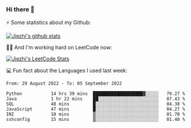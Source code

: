 ### Hi there 👋


⚡ Some statistics about my Github:


[![Jiezhi's github stats](https://github-readme-stats.vercel.app/api?username=Jiezhi&show_icons=true)](https://github.com/Jiezhi/github-readme-stats)


🙇🏼 And I'm working hard on LeetCode now:

[![Jiezhi's LeetCode Stats](https://leetcode-stats.vercel.app/api?username=Jiezhi&theme=Light)](https://leetcode.com/Jiezhi/)

💻 Fun fact about the Languages I used last week:

<!--START_SECTION:waka-->

```text
From: 29 August 2022 - To: 05 September 2022

Python           14 hrs 39 mins  ███████████████████▓░░░░░   79.27 %
Java             1 hr 22 mins    ██░░░░░░░░░░░░░░░░░░░░░░░   07.43 %
SQL              48 mins         █░░░░░░░░░░░░░░░░░░░░░░░░   04.38 %
JavaScript       47 mins         █░░░░░░░░░░░░░░░░░░░░░░░░   04.27 %
INI              18 mins         ▒░░░░░░░░░░░░░░░░░░░░░░░░   01.70 %
sshconfig        15 mins         ▒░░░░░░░░░░░░░░░░░░░░░░░░   01.40 %
```

<!--END_SECTION:waka-->


<!--
[![Top Langs](https://github-readme-stats.vercel.app/api/top-langs/?username=Jiezhi&hide=javascript,html)](https://github.com/Jiezhi/github-readme-stats)

**Jiezhi/Jiezhi** is a ✨ _special_ ✨ repository because its `README.md` (this file) appears on your GitHub profile.

Here are some ideas to get you started:

- 🔭 I’m currently working on ...
- 🌱 I’m currently learning ...
- 👯 I’m looking to collaborate on ...
- 🤔 I’m looking for help with ...
- 💬 Ask me about ...
- 📫 How to reach me: ...
- 😄 Pronouns: ...
- ⚡ Fun fact: ...
-->

